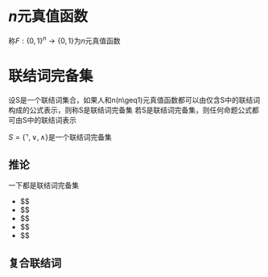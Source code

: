 # $n$元真值函数
称$F:\{0,1\}^n\to\{0,1\}$为$n$元真值函数
# 联结词完备集
设S是一个联结词集合，如果人和n(n\geq1)元真值函数都可以由仅含S中的联结词构成的公式表示，则称S是联结词完备集
若S是联结词完备集，则任何命题公式都可由S中的联结词表示

$S=\{\urcorner,\vee,\wedge\}$是一个联结词完备集


## 推论
一下都是联结词完备集
+ $$
+ $$
+ $$
+ $$
+ $$

## 复合联结词
